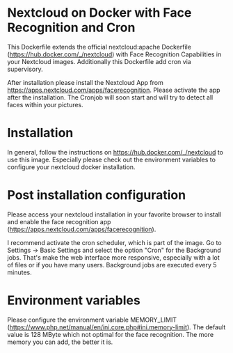 # Nextcloud on Docker with Face Recognition and Cron
This Dockerfile extends the official nextcloud:apache Dockerfile (https://hub.docker.com/_/nextcloud) with Face Recognition Capabilities in your Nextcloud images. Additionally this Dockerfile add cron via supervisory.

After installation please install the Nextcloud App from https://apps.nextcloud.com/apps/facerecognition. Please activate the app after the installation. The Cronjob will soon start and will try to detect all faces within your pictures.

# Installation
In general, follow the instructions on https://hub.docker.com/_/nextcloud to use this image. Especially please check out the environment variables to configure your nextcloud docker installation.

# Post installation configuration
Please access your nextcloud installation in your favorite browser to install and enable the face recognition app (https://apps.nextcloud.com/apps/facerecognition).

I recommend activate the cron scheduler, which is part of the image. Go to Settings -> Basic Settings and select the option "Cron" for the Background jobs. That's make the web interface more responsive, especially with a lot of files or if you have many users. Background jobs are executed every 5 minutes.

# Environment variables
Please configure the environment variable MEMORY_LIMIT (https://www.php.net/manual/en/ini.core.php#ini.memory-limit). The default value is 128 MByte which not optimal for the face recognition. The more memory you can add, the better it is.
